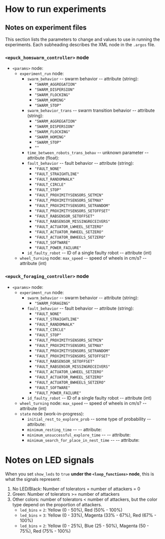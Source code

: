 # How to run experiments

## Notes on experiment files
This section lists the parameters to change and values to use in running the experiments. Each subheading describes the XML node in the `.argos` file.

### `<epuck_homswarm_controller>` node
- `<params>` node:
    - `experiment_run` node:
        - `swarm_behavior` -- swarm behavior -- attribute (string):
            - `"SWARM_AGGREGATION"`
            - `"SWARM_DISPERSION"`
            - `"SWARM_FLOCKING"`
            - `"SWARM_HOMING"`
            - `"SWARM_STOP"`
        - `swarm_behavior_trans` -- swarm transition behavior -- attribute (string):
            - `"SWARM_AGGREGATION"`
            - `"SWARM_DISPERSION"`
            - `"SWARM_FLOCKING"`
            - `"SWARM_HOMING"`
            - `"SWARM_STOP"`
            - `""`
        - `time_between_robots_trans_behav` -- unknown parameter -- attribute (float):
        - `fault_behavior` -- fault behavior -- attribute (string):
            - `"FAULT_NONE"`
            - `"FAULT_STRAIGHTLINE"`
            - `"FAULT_RANDOMWALK"`
            - `"FAULT_CIRCLE"`
            - `"FAULT_STOP"`
            - `"FAULT_PROXIMITYSENSORS_SETMIN"`
            - `"FAULT_PROXIMITYSENSORS_SETMAX"`
            - `"FAULT_PROXIMITYSENSORS_SETRANDOM"`
            - `"FAULT_PROXIMITYSENSORS_SETOFFSET"`
            - `"FAULT_RABSENSOR_SETOFFSET"`
            - `"FAULT_RABSENSOR_MISSINGRECEIVERS"`
            - `"FAULT_ACTUATOR_LWHEEL_SETZERO"`
            - `"FAULT_ACTUATOR_RWHEEL_SETZERO"`
            - `"FAULT_ACTUATOR_BWHEELS_SETZERO"`
            - `"FAULT_SOFTWARE"`
            - `"FAULT_POWER_FAILURE"`
        - `id_faulty_robot` -- ID of a single faulty robot -- attribute (int)
    - `wheel_turning` node: `max_speed` -- speed of wheels in cm/s? -- attribute (int)

### `<epuck_foraging_controller>` node
- `<params>` node:
    - `experiment_run` node:
        - `swarm_behavior` -- swarm behavior -- attribute (string):
            - `"SWARM_FORAGING"`
        - `fault_behavior` -- fault behavior -- attribute (string):
            - `"FAULT_NONE"`
            - `"FAULT_STRAIGHTLINE"`
            - `"FAULT_RANDOMWALK"`
            - `"FAULT_CIRCLE"`
            - `"FAULT_STOP"`
            - `"FAULT_PROXIMITYSENSORS_SETMIN"`
            - `"FAULT_PROXIMITYSENSORS_SETMAX"`
            - `"FAULT_PROXIMITYSENSORS_SETRANDOM"`
            - `"FAULT_PROXIMITYSENSORS_SETOFFSET"`
            - `"FAULT_RABSENSOR_SETOFFSET"`
            - `"FAULT_RABSENSOR_MISSINGRECEIVERS"`
            - `"FAULT_ACTUATOR_LWHEEL_SETZERO"`
            - `"FAULT_ACTUATOR_RWHEEL_SETZERO"`
            - `"FAULT_ACTUATOR_BWHEELS_SETZERO"`
            - `"FAULT_SOFTWARE"`
            - `"FAULT_POWER_FAILURE"`
        - `id_faulty_robot` -- ID of a single faulty robot -- attribute (int)
    - `wheel_turning` node: `max_speed` -- speed of wheels in cm/s? -- attribute (int)
    - `state` node (work-in-progress):
        - `initial_rest_to_explore_prob` -- some type of probability -- attribute:
        - `minimum_resting_time` -- -- attribute:
        - `minimum_unsuccessful_explore_time` -- -- attribute:
        - `minimum_search_for_place_in_nest_time` -- -- attribute:

# Notes on LED signals
When you set `show_leds` to `true` **under the `<loop_functions>` node**, this is what the signals represent:
1. No LED/Black: Number of tolerators = number of attackers = 0
2. Green: Number of tolerators >= number of attackers
3. Other colors: number of tolerators < number of attackers, but the color type depend on the proportion of attackers.
    - `led_bins` = `2`: Yellow (0 - 50%), Red (50% - 100%)
    - `led_bins` = `3`: Yellow (0 - 33%), Magenta (33% - 67%), Red (67% - 100%)
    - `led_bins` = `2`: Yellow (0 - 25%), Blue (25 - 50%), Magenta (50 - 75%), Red (75% - 100%)